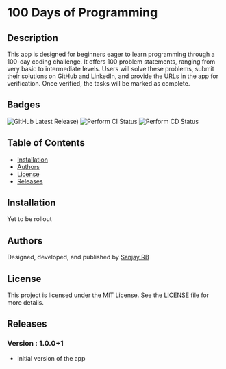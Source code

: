 # 100 Days of Programming

## Description

This app is designed for beginners eager to learn programming through a 100-day coding challenge. It offers 100 problem statements, ranging from very basic to intermediate levels. Users will solve these problems, submit their solutions on GitHub and LinkedIn, and provide the URLs in the app for verification. Once verified, the tasks will be marked as complete.

## Badges
![GitHub Latest Release)](https://img.shields.io/github/v/release/sanjay-rb/hundred_days_of_programming?logo=github) 
![Perform CI Status](https://github.com/sanjay-rb/hundred_days_of_programming/actions/workflows/ci.yml/badge.svg)
![Perform CD Status](https://github.com/sanjay-rb/hundred_days_of_programming/actions/workflows/cd.yml/badge.svg)

## Table of Contents
- [Installation](#installation)
- [Authors](#authors)
- [License](#license)
- [Releases](#releases)

## Installation
Yet to be rollout

## Authors
Designed, developed, and published by [Sanjay RB](https://sanjay-rb.github.io)

## License

This project is licensed under the MIT License. See the [LICENSE](LICENSE) file for more details.

## Releases

### Version : 1.0.0+1
- Initial version of the app